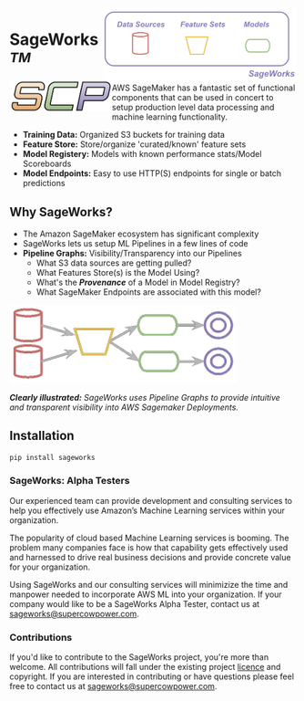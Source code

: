 <img align="right" src="docs/images/sageworks.png" width="340">
<img align="left" src="docs/images/scp.png" width="180">

# SageWorks<sup><i>TM</i></sup>

AWS SageMaker has a fantastic set of functional components that can be used in concert to setup production level data processing and machine learning functionality.

- **Training Data:** Organized S3 buckets for training data
- **Feature Store:** Store/organize 'curated/known' feature sets
- **Model Registery:** Models with known performance stats/Model Scoreboards
- **Model Endpoints:** Easy to use HTTP(S) endpoints for single or batch predictions


## Why SageWorks?

- The Amazon SageMaker ecosystem has significant complexity
- SageWorks lets us setup ML Pipelines in a few lines of code
- **Pipeline Graphs:** Visibility/Transparency into our Pipelines
    - What S3 data sources are getting pulled?
    - What Features Store(s) is the Model Using?
    - What's the ***Provenance*** of a Model in Model Registry?
    - What SageMaker Endpoints are associated with this model?

<img src="docs/images/graph_representation.png" width="400">

<i><b> Clearly illustrated:</b> SageWorks uses Pipeline Graphs to provide intuitive and transparent visibility into AWS Sagemaker Deployments.</i>


    
## Installation
```
pip install sageworks
```

### SageWorks: Alpha Testers
Our experienced team can provide development and consulting services to help you effectively use Amazon’s Machine Learning services within your organization.

The popularity of cloud based Machine Learning services is booming. The problem many companies face is how that capability gets effectively used and harnessed to drive real business decisions and provide concrete value for your organization.

Using SageWorks and our consulting services will minimizize the time and manpower needed to incorporate AWS ML into your organization. If your company would like to be a SageWorks Alpha Tester, contact us at [sageworks@supercowpower.com](mailto:sageworks@supercowpower.com).

### Contributions
If you'd like to contribute to the SageWorks project, you're more than welcome. All contributions will fall under the existing project [licence](https://github.com/SuperCowPowers/sageworks/blob/main/LICENSE) and copyright. If you are interested in contributing or have questions please feel free to contact us at [sageworks@supercowpower.com](mailto:sageworks@supercowpower.com).